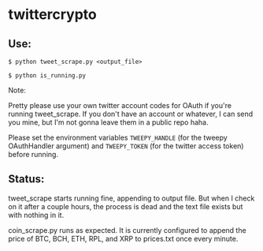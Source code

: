 # twittercrypto

## Use:

    $ python tweet_scrape.py <output_file>

    $ python is_running.py

Note:

Pretty please use your own twitter account codes for OAuth if you're running tweet_scrape. If you don't have an account or whatever, I can send you mine, but I'm not gonna leave them in a public repo haha.

Please set the environment variables `TWEEPY_HANDLE` (for the tweepy OAuthHandler argument) and `TWEEPY_TOKEN` (for the twitter access token) before running.

## Status:

tweet_scrape starts running fine, appending to output file. But when I check on it after a couple hours, the process is dead and the text file exists but with nothing in it.

coin_scrape.py runs as expected. It is currently configured to append the price of BTC, BCH, ETH, RPL, and XRP to prices.txt once every minute.
